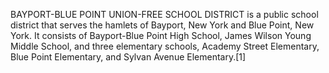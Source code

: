 BAYPORT-BLUE POINT UNION-FREE SCHOOL DISTRICT is a public school district that serves the hamlets of Bayport, New York and Blue Point, New York. It consists of Bayport-Blue Point High School, James Wilson Young Middle School, and three elementary schools, Academy Street Elementary, Blue Point Elementary, and Sylvan Avenue Elementary.[1]
